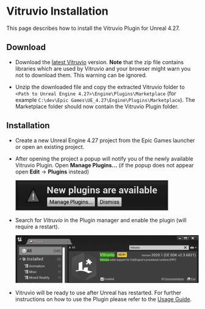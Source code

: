 # Vitruvio Installation

This page describes how to install the Vitruvio Plugin for Unreal 4.27.

## Download

* Download the [latest Vitruvio](https://github.com/Esri/vitruvio/releases/download/v1.1.1/vitruvio-1.1.1-ue4.27-win10-prt2.4.7316.zip) version. **Note** that the zip file contains libraries which are used by Vitruvio and your browser might warn you not to download them. This warning can be ignored.

* Unzip the downloaded file and copy the extracted Vitruvio folder to `<Path to Unreal Engine 4.27>\Engine\Plugins\Marketplace`  (for example `C:\dev\Epic Games\UE_4.27\Engine\Plugins\Marketplace`). The Marketplace folder should now contain the Vitruvio Plugin folder.

## Installation

* Create a new Unreal Engine 4.27 project from the Epic Games launcher or open an existing project.

* After opening the project a popup will notify you of the newly available Vitruvio Plugin. Open **Manage Plugins...** (if the popup does not appear open **Edit** &rarr; **Plugins** instead)
  
  <img src="img/new_plugins.jpg" width="400">
  
* Search for *Vitruvio* in the Plugin manager and enable the plugin (will require a restart).
 
  <img src="img/enable_vitruvio.jpg" width="600">
  
* Vitruvio will be ready to use after Unreal has restarted. For further instructions on how to use the Plugin please refer to the [Usage Guide](usage.md).
  
  
  
  
  
  
  
  
  

